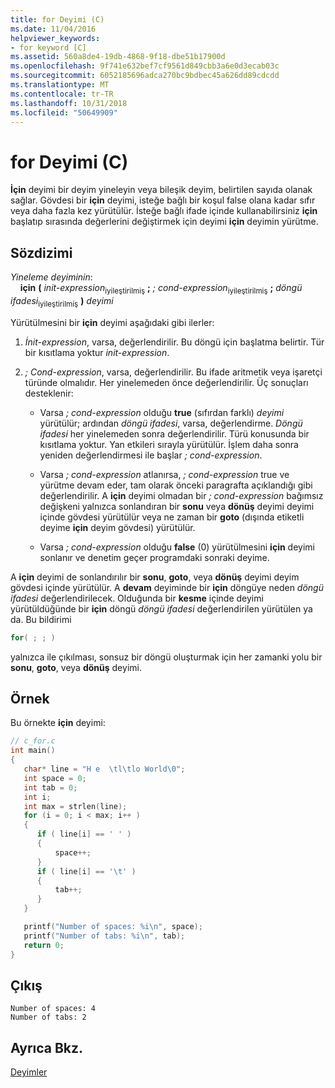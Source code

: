 ```yaml
---
title: for Deyimi (C)
ms.date: 11/04/2016
helpviewer_keywords:
- for keyword [C]
ms.assetid: 560a8de4-19db-4868-9f18-dbe51b17900d
ms.openlocfilehash: 9f741e632bef7cf9561d849cbb3a6e0d3ecab03c
ms.sourcegitcommit: 6052185696adca270bc9bdbec45a626dd89cdcdd
ms.translationtype: MT
ms.contentlocale: tr-TR
ms.lasthandoff: 10/31/2018
ms.locfileid: "50649909"
---
```

# <a name="for-statement-c"></a>for Deyimi (C)

**İçin** deyimi bir deyim yineleyin veya bileşik deyim, belirtilen sayıda olanak sağlar. Gövdesi bir **için** deyimi, isteğe bağlı bir koşul false olana kadar sıfır veya daha fazla kez yürütülür. İsteğe bağlı ifade içinde kullanabilirsiniz **için** başlatıp sırasında değerlerini değiştirmek için deyimi **için** deyimin yürütme.

## <a name="syntax"></a>Sözdizimi

*Yineleme deyiminin*:<br/>
&nbsp;&nbsp;&nbsp;&nbsp;**için** **(** *init-expression*<sub>iyileştirilmiş</sub> **;** *; cond-expression*<sub>iyileştirilmiş</sub> **;** *döngü ifadesi*<sub>iyileştirilmiş</sub> **)** *deyimi*

Yürütülmesini bir **için** deyimi aşağıdaki gibi ilerler:

1. *İnit-expression*, varsa, değerlendirilir. Bu döngü için başlatma belirtir. Tür bir kısıtlama yoktur *init-expression*.

1. *; Cond-expression*, varsa, değerlendirilir. Bu ifade aritmetik veya işaretçi türünde olmalıdır. Her yinelemeden önce değerlendirilir. Üç sonuçları desteklenir:

   - Varsa *; cond-expression* olduğu **true** (sıfırdan farklı) *deyimi* yürütülür; ardından *döngü ifadesi*, varsa, değerlendirme. *Döngü ifadesi* her yinelemeden sonra değerlendirilir. Türü konusunda bir kısıtlama yoktur. Yan etkileri sırayla yürütülür. İşlem daha sonra yeniden değerlendirmesi ile başlar *; cond-expression*.

   - Varsa *; cond-expression* atlanırsa, *; cond-expression* true ve yürütme devam eder, tam olarak önceki paragrafta açıklandığı gibi değerlendirilir. A **için** deyimi olmadan bir *; cond-expression* bağımsız değişkeni yalnızca sonlandıran bir **sonu** veya **dönüş** deyimi deyimi içinde gövdesi yürütülür veya ne zaman bir **goto** (dışında etiketli deyime **için** deyim gövdesi) yürütülür.

   - Varsa *; cond-expression* olduğu **false** (0) yürütülmesini **için** deyimi sonlanır ve denetim geçer programdaki sonraki deyime.

A **için** deyimi de sonlandırılır bir **sonu**, **goto**, veya **dönüş** deyimi deyim gövdesi içinde yürütülür. A **devam** deyiminde bir **için** döngüye neden *döngü ifadesi* değerlendirilecek. Olduğunda bir **kesme** içinde deyimi yürütüldüğünde bir **için** döngü *döngü ifadesi* değerlendirilen yürütülen ya da. Bu bildirimi

```C
for( ; ; )
```

yalnızca ile çıkılması, sonsuz bir döngü oluşturmak için her zamanki yolu bir **sonu**, **goto**, veya **dönüş** deyimi.

## <a name="example"></a>Örnek

Bu örnekte **için** deyimi:

```C
// c_for.c
int main()
{
   char* line = "H e  \tl\tlo World\0";
   int space = 0;
   int tab = 0;
   int i;
   int max = strlen(line);
   for (i = 0; i < max; i++ )
   {
      if ( line[i] == ' ' )
      {
          space++;
      }
      if ( line[i] == '\t' )
      {
          tab++;
      }
   }

   printf("Number of spaces: %i\n", space);
   printf("Number of tabs: %i\n", tab);
   return 0;
}
```

## <a name="output"></a>Çıkış

```Output
Number of spaces: 4
Number of tabs: 2
```

## <a name="see-also"></a>Ayrıca Bkz.

[Deyimler](../c-language/statements-c.md)
